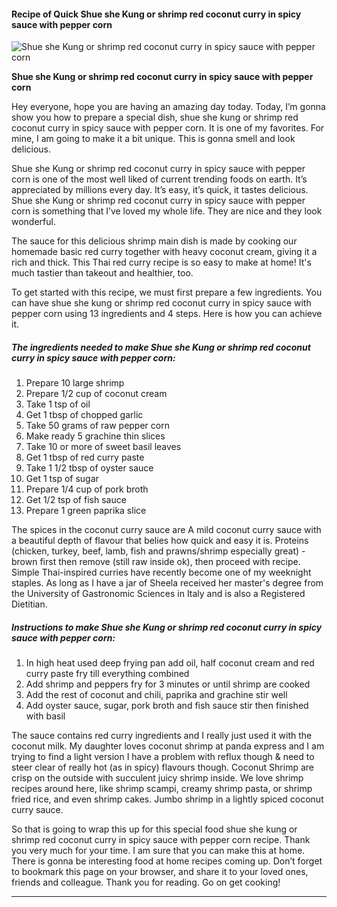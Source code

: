             

#### Recipe of Quick Shue she Kung or shrimp red coconut curry in spicy sauce with pepper corn

![Shue she Kung or shrimp red coconut curry in spicy sauce with pepper corn](https://img-global.cpcdn.com/recipes/6081663575523328/751x532cq70/shue-she-kung-or-shrimp-red-coconut-curry-in-spicy-sauce-with-pepper-corn-recipe-main-photo.jpg)

**Shue she Kung or shrimp red coconut curry in spicy sauce with pepper corn**

Hey everyone, hope you are having an amazing day today. Today, I’m gonna show you how to prepare a special dish, shue she kung or shrimp red coconut curry in spicy sauce with pepper corn. It is one of my favorites. For mine, I am going to make it a bit unique. This is gonna smell and look delicious.

Shue she Kung or shrimp red coconut curry in spicy sauce with pepper corn is one of the most well liked of current trending foods on earth. It’s appreciated by millions every day. It’s easy, it’s quick, it tastes delicious. Shue she Kung or shrimp red coconut curry in spicy sauce with pepper corn is something that I’ve loved my whole life. They are nice and they look wonderful.

The sauce for this delicious shrimp main dish is made by cooking our homemade basic red curry together with heavy coconut cream, giving it a rich and thick. This Thai red curry recipe is so easy to make at home! It's much tastier than takeout and healthier, too.

To get started with this recipe, we must first prepare a few ingredients. You can have shue she kung or shrimp red coconut curry in spicy sauce with pepper corn using 13 ingredients and 4 steps. Here is how you can achieve it.

##### The ingredients needed to make Shue she Kung or shrimp red coconut curry in spicy sauce with pepper corn:

1.  Prepare 10 large shrimp
2.  Prepare 1/2 cup of coconut cream
3.  Take 1 tsp of oil
4.  Get 1 tbsp of chopped garlic
5.  Take 50 grams of raw pepper corn
6.  Make ready 5 grachine thin slices
7.  Take 10 or more of sweet basil leaves
8.  Get 1 tbsp of red curry paste
9.  Take 1 1/2 tbsp of oyster sauce
10.  Get 1 tsp of sugar
11.  Prepare 1/4 cup of pork broth
12.  Get 1/2 tsp of fish sauce
13.  Prepare 1 green paprika slice

The spices in the coconut curry sauce are A mild coconut curry sauce with a beautiful depth of flavour that belies how quick and easy it is. Proteins (chicken, turkey, beef, lamb, fish and prawns/shrimp especially great) - brown first then remove (still raw inside ok), then proceed with recipe. Simple Thai-inspired curries have recently become one of my weeknight staples. As long as I have a jar of Sheela received her master's degree from the University of Gastronomic Sciences in Italy and is also a Registered Dietitian.

##### Instructions to make Shue she Kung or shrimp red coconut curry in spicy sauce with pepper corn:

1.  In high heat used deep frying pan add oil, half coconut cream and red curry paste fry till everything combined
2.  Add shrimp and peppers fry for 3 minutes or until shrimp are cooked
3.  Add the rest of coconut and chili, paprika and grachine stir well
4.  Add oyster sauce, sugar, pork broth and fish sauce stir then finished with basil

The sauce contains red curry ingredients and I really just used it with the coconut milk. My daughter loves coconut shrimp at panda express and I am trying to find a light version I have a problem with reflux though & need to steer clear of really hot (as in spicy) flavours though. Coconut Shrimp are crisp on the outside with succulent juicy shrimp inside. We love shrimp recipes around here, like shrimp scampi, creamy shrimp pasta, or shrimp fried rice, and even shrimp cakes. Jumbo shrimp in a lightly spiced coconut curry sauce.

So that is going to wrap this up for this special food shue she kung or shrimp red coconut curry in spicy sauce with pepper corn recipe. Thank you very much for your time. I am sure that you can make this at home. There is gonna be interesting food at home recipes coming up. Don’t forget to bookmark this page on your browser, and share it to your loved ones, friends and colleague. Thank you for reading. Go on get cooking!

* * *